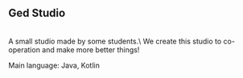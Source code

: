 ## Ged Studio
<br>
A small studio made by some students.\
We create this studio to co-operation and make more better things!

Main language: Java, Kotlin
